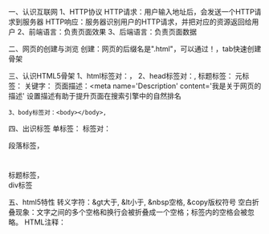 一、认识互联网
	1、HTTP协议
		HTTP请求：用户输入地址后，会发送一个HTTP请求到服务器
		HTTP响应：服务器识别用户的HTTP请求，并把对应的资源返回给用户
	2、前端语言：负责页面效果
	3、后端语言：负责页面数据

二、网页的创建与浏览
	创建：网页的后缀名是".html"，可以通过！，tab快速创建骨架

三、认识HTML5骨架
	1、html标签对：<html></html>，
	2、head标签对：<head></head>,
		标题标签：<title></title>
		元标签：<meta charset='UTF-8'>
		关键字：<meta name='keywords' content='关键字1, 关键字2'>
		页面描述：<meta name='Description' content='我是关于网页的描述'
			设置描述有助于提升页面在搜索引擎中的自然排名

	3、body标签对：<body></body>,

四、出识标签
	单标签：<meta>
	标签对：<p></p>段落标签，<h1></h1>标题标签，<div></div>div标签

五、html5特性
	转义字符：&gt大于, &lt小于, &nbsp空格, &copy版权符号
	空白折叠现象：文字之间的多个空格和换行会被折叠成一个空格；标签内的空格会被忽略。
	HTML注释：<!--注释内容-->
